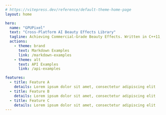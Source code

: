```yaml
---
# https://vitepress.dev/reference/default-theme-home-page
layout: home

hero:
  name: "GPUPixel"
  text: "Cross-Platform AI Beauty Effects Library"
  tagline: Achieving Commercial-Grade Beauty Effects. Written in C++11, Based on OpenGL/ES and VNN
  actions:
    - theme: brand
      text: Markdown Examples
      link: /markdown-examples
    - theme: alt
      text: API Examples
      link: /api-examples

features:
  - title: Feature A
    details: Lorem ipsum dolor sit amet, consectetur adipiscing elit
  - title: Feature B
    details: Lorem ipsum dolor sit amet, consectetur adipiscing elit
  - title: Feature C
    details: Lorem ipsum dolor sit amet, consectetur adipiscing elit
---
```


